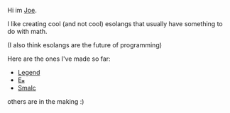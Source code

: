 Hi im [Joe](https://esolangs.org/wiki/User:Joe).

I like creating cool (and not cool) esolangs that usually have something to do with math.

(I also think esolangs are the future of programming)

Here are the ones I've made so far:

* [Legend](https://esolangs.org/wiki/Legend)
* [E𝄪](https://esolangs.org/wiki/E%F0%9D%84%AA)
* [Smalc](https://esolangs.org/wiki/Smalc)

others are in the making :)
